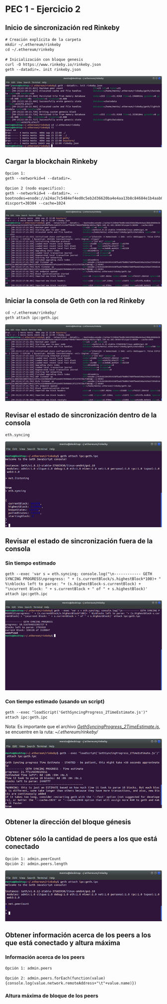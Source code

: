 # PEC 1 - Ejercicio 2

## Inicio de sincronización red Rinkeby

``` 
# Creación explícita de la carpeta
mkdir ~/.ethereum/rinkeby
cd ~/.ethereum/rinkeby

# Inicialización con bloque genesis
curl -O https://www.rinkeby.io/rinkeby.json
geth --datadir=. init rinkeby.json
``` 

![Inicialización de Rinkeby](images/init-rinkeby.png?raw=true "Inicialización de Rinkeby")

## Cargar la blockchain Rinkeby

``` 
Opcion 1:
geth --networkid=4 --datadir=.

Opcion 2 (nodo especifico):
geth --networkid=4 --datadir=. --bootnodes=enode://a24ac7c5484ef4ed0c5eb2d36620ba4e4aa13b8c84684e1b4aab0cebea2ae45cb4d375b77eab56516d34bfbd3c1a833fc51296ff084b770b94fb9028c4d25ccf@52.169.42.101:30303?discport=30304 --cache=1024
``` 

![Cargar la blockchain Rinkeby](images/load-blockchain-rinkeby.png?raw=true "Cargar la blockchain ")

## Iniciar la consola de Geth con la red Rinkeby

``` 
cd ~/.ethereum/rinkeby/
geth attach ipc:geth.ipc
``` 

![Inicir la consola de get con la red rinkeby](images/load-blockchain-rinkeby.png?raw=true "Inicir la consola de get con la red rinkeby")


## Revisar el estado de sincronización dentro de la consola

``` 
eth.syncing
``` 

![Revisar el estado de sincronización dentro de la consola](images/rinkeby-check-state-attached.png?raw=true "Revisar el estado de sincronización dentro de la consola")



## Revisar el estado de sincronización fuera de la consola
### Sin tiempo estimado

``` 
geth --exec 'var s = eth.syncing; console.log("\n------------ GETH SYNCING PROGRESS\nprogress: " + (s.currentBlock/s.highestBlock*100)+ " %\nblocks left to parse: "+ (s.highestBlock-s.currentBlock) + "\ncurrent Block: " + s.currentBlock + " of " + s.highestBlock)' attach ipc:geth.ipc
``` 

![Revisar el estado de sincronización fuera de la consola](images/rinkeby-check-state-deattached.png?raw=true "Revisar el estado de sincronización fuera de la consola")

### Con tiempo estimado (usando un script)

``` 
geth --exec "loadScript('GethSyncingProgress_2TimeEstimate.js')" attach ipc:geth.ipc
``` 

Nota: Es importante que el archivo [*GethSyncingProgress_2TimeEstimate.js*](GethSyncingProgress_2TimeEstimate.js), se encuentre en la ruta: *~/.ethereum/rinkeby/*

![Revisar el estado de sincronización fuera de la consola](images/rinkeby-check-status-with-time-estimated.png?raw=true "Revisar el estado de sincronización fuera de la consola")


## Obtener la dirección del bloque génesis


## Obtener sólo la cantidad de peers a los que está conectado

``` 
Opción 1: admin.peerCount
Opción 2: admin.peers.length
``` 

![Cantidad de peers a los que está conectado](images/rinkeby-peers-connected.png?raw=true "Cantidad de peers a los que está conectado")


## Obtener información acerca de los peers a los que está conectado y altura máxima

### Información acerca de los peers

``` 
Opción 1: admin.peers

Opción 2: admin.peers.forEach(function(value){console.log(value.network.remoteAddress+"\t"+value.name)})
``` 


### Altura máxima de bloque de los peers

``` 
``` 

